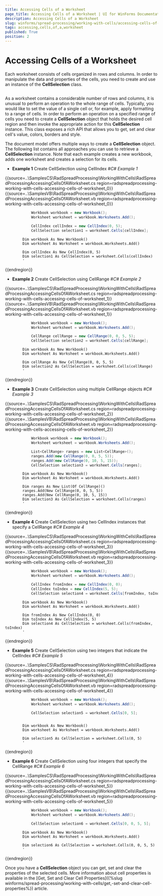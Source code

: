 ```yaml
---
title: Accessing Cells of a Worksheet
page_title: Accessing Cells of a Worksheet | UI for WinForms Documentation
description: Accessing Cells of a Worksheet
slug: winforms/spread-processing/working-with-cells/accessing-cells-of-a-worksheet
tags: accessing,cells,of,a,worksheet
published: True
position: 2
---
```


# Accessing Cells of a Worksheet



Each worksheet consists of cells organized in rows and columns. In order to manipulate the data and properties of the cells, you need to create and use an instance of 
        the __CellSelection__ class.
      

## 

As a worksheet contains a considerable number of rows and columns, it is unusual to perform an operation to the whole range of cells. Typically, you would like 
          to set the value of a single cell or, for example, apply formatting to a range of cells. In order to perform an operation on a specified range of cells you need to 
          create a __CellSelection__ object that holds the desired cell region and then invoke the appropriate action for this 
          __CellSelection__ instance. This class exposes a rich API that allows you to get, set and clear cell's value, colors, borders and style.
        

The document model offers multiple ways to create a __CellSelection__ object. The following list contains all approaches you can use to 
          retrieve a __CellSelection__ instance. Note that each example creates a new workbook, adds one worksheet and creates a selection for its cells.
        

* __Example 1__ Create CellSelection using CellIndex
            #_C# Example 1_

	



{{source=..\SamplesCS\RadSpreadProcessing\WorkingWithCells\RadSpreadProcessingAccessingCellsOfAWorksheet.cs region=radspreadprocessing-working-with-cells-accessing-cells-of-worksheet_0}} 
{{source=..\SamplesVB\RadSpreadProcessing\WorkingWithCells\RadSpreadProcessingAccessingCellsOfAWorksheet.vb region=radspreadprocessing-working-with-cells-accessing-cells-of-worksheet_0}} 

````C#
            Workbook workbook = new Workbook();
            Worksheet worksheet = workbook.Worksheets.Add();

            CellIndex cellIndex = new CellIndex(0, 5);
            CellSelection selection1 = worksheet.Cells[cellIndex];
````
````VB.NET
        Dim workbook As New Workbook()
        Dim worksheet As Worksheet = workbook.Worksheets.Add()

        Dim cellIndex As New CellIndex(0, 5)
        Dim selection1 As CellSelection = worksheet.Cells(cellIndex)
        '
````

{{endregion}} 




* __Example 2__ Create CellSelection using CellRange
            #_C# Example 2_

	



{{source=..\SamplesCS\RadSpreadProcessing\WorkingWithCells\RadSpreadProcessingAccessingCellsOfAWorksheet.cs region=radspreadprocessing-working-with-cells-accessing-cells-of-worksheet_1}} 
{{source=..\SamplesVB\RadSpreadProcessing\WorkingWithCells\RadSpreadProcessingAccessingCellsOfAWorksheet.vb region=radspreadprocessing-working-with-cells-accessing-cells-of-worksheet_1}} 

````C#
            Workbook workbook = new Workbook();
            Worksheet worksheet = workbook.Worksheets.Add();

            CellRange cellRange = new CellRange(0, 0, 5, 5);
            CellSelection selection2 = worksheet.Cells[cellRange];
````
````VB.NET
        Dim workbook As New Workbook()
        Dim worksheet As Worksheet = workbook.Worksheets.Add()

        Dim cellRange As New CellRange(0, 0, 5, 5)
        Dim selection2 As CellSelection = worksheet.Cells(cellRange)
        '
````

{{endregion}} 




* __Example 3__ Create CellSelection using multiple CellRange objects
            #_C# Example 3_

	



{{source=..\SamplesCS\RadSpreadProcessing\WorkingWithCells\RadSpreadProcessingAccessingCellsOfAWorksheet.cs region=radspreadprocessing-working-with-cells-accessing-cells-of-worksheet_2}} 
{{source=..\SamplesVB\RadSpreadProcessing\WorkingWithCells\RadSpreadProcessingAccessingCellsOfAWorksheet.vb region=radspreadprocessing-working-with-cells-accessing-cells-of-worksheet_2}} 

````C#
            Workbook workbook = new Workbook();
            Worksheet worksheet = workbook.Worksheets.Add();

            List<CellRange> ranges = new List<CellRange>();
            ranges.Add(new CellRange(0, 0, 5, 5));
            ranges.Add(new CellRange(0, 10, 5, 15));
            CellSelection selection3 = worksheet.Cells[ranges];
````
````VB.NET
        Dim workbook As New Workbook()
        Dim worksheet As Worksheet = workbook.Worksheets.Add()

        Dim ranges As New List(Of CellRange)()
        ranges.Add(New CellRange(0, 0, 5, 5))
        ranges.Add(New CellRange(0, 10, 5, 15))
        Dim selection3 As CellSelection = worksheet.Cells(ranges)
        '
````

{{endregion}} 




* __Example 4__ Create CellSelection using two CellIndex instances that specify a CellRange
            #_C# Example 4_

	



{{source=..\SamplesCS\RadSpreadProcessing\WorkingWithCells\RadSpreadProcessingAccessingCellsOfAWorksheet.cs region=radspreadprocessing-working-with-cells-accessing-cells-of-worksheet_3}} 
{{source=..\SamplesVB\RadSpreadProcessing\WorkingWithCells\RadSpreadProcessingAccessingCellsOfAWorksheet.vb region=radspreadprocessing-working-with-cells-accessing-cells-of-worksheet_3}} 

````C#
            Workbook workbook = new Workbook();
            Worksheet worksheet = workbook.Worksheets.Add();

            CellIndex fromIndex = new CellIndex(0, 0);
            CellIndex toIndex = new CellIndex(5, 5);
            CellSelection selection4 = worksheet.Cells[fromIndex, toIndex];
````
````VB.NET
        Dim workbook As New Workbook()
        Dim worksheet As Worksheet = workbook.Worksheets.Add()

        Dim fromIndex As New CellIndex(0, 0)
        Dim toIndex As New CellIndex(5, 5)
        Dim selection4 As CellSelection = worksheet.Cells(fromIndex, toIndex)
        '
````

{{endregion}} 




* __Example 5__ Create CellSelection using two integers that indicate the CellIndex
            #_C# Example 5_

	



{{source=..\SamplesCS\RadSpreadProcessing\WorkingWithCells\RadSpreadProcessingAccessingCellsOfAWorksheet.cs region=radspreadprocessing-working-with-cells-accessing-cells-of-worksheet_4}} 
{{source=..\SamplesVB\RadSpreadProcessing\WorkingWithCells\RadSpreadProcessingAccessingCellsOfAWorksheet.vb region=radspreadprocessing-working-with-cells-accessing-cells-of-worksheet_4}} 

````C#
            Workbook workbook = new Workbook();
            Worksheet worksheet = workbook.Worksheets.Add();

            CellSelection selection5 = worksheet.Cells[0, 5];
````
````VB.NET

        Dim workbook As New Workbook()
        Dim worksheet As Worksheet = workbook.Worksheets.Add()

        Dim selection5 As CellSelection = worksheet.Cells(0, 5)
        '
````

{{endregion}} 




* __Example 6__ Create CellSelection using four integers that specify the CellRange
            #_C# Example 6_

	



{{source=..\SamplesCS\RadSpreadProcessing\WorkingWithCells\RadSpreadProcessingAccessingCellsOfAWorksheet.cs region=radspreadprocessing-working-with-cells-accessing-cells-of-worksheet_5}} 
{{source=..\SamplesVB\RadSpreadProcessing\WorkingWithCells\RadSpreadProcessingAccessingCellsOfAWorksheet.vb region=radspreadprocessing-working-with-cells-accessing-cells-of-worksheet_5}} 

````C#
            Workbook workbook = new Workbook();
            Worksheet worksheet = workbook.Worksheets.Add();

            CellSelection selection6 = worksheet.Cells[0, 0, 5, 5];
````
````VB.NET
        Dim workbook As New Workbook()
        Dim worksheet As Worksheet = workbook.Worksheets.Add()

        Dim selection6 As CellSelection = worksheet.Cells(0, 0, 5, 5)
        '
````

{{endregion}} 




Once you have a __CellSelection__ object you can get, set and clear the properties of the selected cells. More information about
          cell properties is available in the [Get, Set and Clear Cell Properties]({%slug winforms/spread-processing/working-with-cells/get,-set-and-clear-cell-properties%}) article.
        
